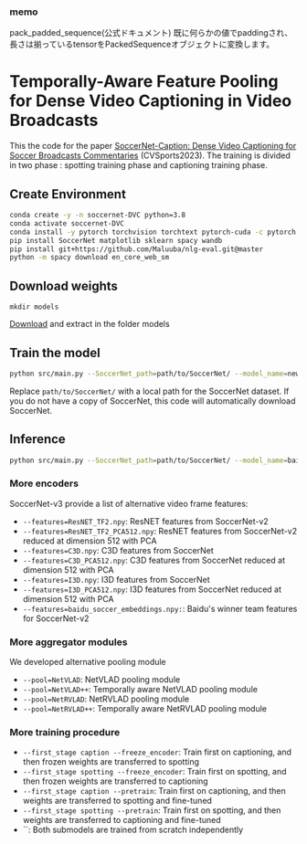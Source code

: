 ### memo
pack_padded_sequence(公式ドキュメント)
既に何らかの値でpaddingされ、長さは揃っているtensorをPackedSequenceオブジェクトに変換します。



# Temporally-Aware Feature Pooling for Dense Video Captioning in Video Broadcasts

This the code for the paper [SoccerNet-Caption: Dense Video Captioning for Soccer Broadcasts Commentaries](https://arxiv.org/pdf/2304.04565.pdf) (CVSports2023). The training is divided in two phase : spotting training phase and captioning training phase.

## Create Environment

```bash
conda create -y -n soccernet-DVC python=3.8
conda activate soccernet-DVC
conda install -y pytorch torchvision torchtext pytorch-cuda -c pytorch -c nvidia
pip install SoccerNet matplotlib sklearn spacy wandb
pip install git+https://github.com/Maluuba/nlg-eval.git@master
python -m spacy download en_core_web_sm
```

## Download weights

```
mkdir models
```

[Download](https://drive.google.com/file/d/107f4dpd6ooJZ-gcjXkJZc1Lw7Qq7CD4r/view?usp=share_link) and extract in the folder models

## Train the model

```bash
python src/main.py --SoccerNet_path=path/to/SoccerNet/ --model_name=new_model --features=baidu_soccer_embeddings.npy --framerate 1 --pool=NetVLAD --window_size_caption 45 --window_size_spotting 15 --NMS_window 30 --num_layers 4 --first_stage caption --pretrain --GPU 0
```

Replace `path/to/SoccerNet/` with a local path for the SoccerNet dataset. If you do not have a copy of SoccerNet, this code will automatically download SoccerNet.

## Inference

```bash
python src/main.py --SoccerNet_path=path/to/SoccerNet/ --model_name=baidu-NetVLAD-pretrain-caption --features=baidu_soccer_embeddings.npy --framerate 1 --pool=NetVLAD --window_size_caption 45 --window_size_spotting 15 --NMS_window 30 --num_layers 4 --first_stage caption --pretrain --GPU 0 --test_only
```

### More encoders

SoccerNet-v3 provide a list of alternative video frame features:

- `--features=ResNET_TF2.npy`: ResNET features from SoccerNet-v2
- `--features=ResNET_TF2_PCA512.npy`: ResNET features from SoccerNet-v2 reduced at dimension 512 with PCA
- `--features=C3D.npy`: C3D features from SoccerNet
- `--features=C3D_PCA512.npy`: C3D features from SoccerNet reduced at dimension 512 with PCA
- `--features=I3D.npy`: I3D features from SoccerNet
- `--features=I3D_PCA512.npy`: I3D features from SoccerNet reduced at dimension 512 with PCA
- `--features=baidu_soccer_embeddings.npy:`: Baidu's winner team features for SoccerNet-v2

### More aggregator modules

We developed alternative pooling module

- `--pool=NetVLAD`: NetVLAD pooling module
- `--pool=NetVLAD++`: Temporally aware NetVLAD pooling module
- `--pool=NetRVLAD`: NetRVLAD pooling module
- `--pool=NetRVLAD++`: Temporally aware NetRVLAD pooling module

### More training procedure

- `--first_stage caption --freeze_encoder`: Train first on captioning, and then frozen weights are transferred to spotting
- `--first_stage spotting --freeze_encoder`: Train first on spotting, and then frozen weights are transferred to captioning
- `--first_stage caption --pretrain`: Train first on captioning, and then weights are transferred to spotting and fine-tuned
- `--first_stage spotting --pretrain`: Train first on spotting, and then weights are transferred to captioning and fine-tuned
- ``: Both submodels are trained from scratch independently
